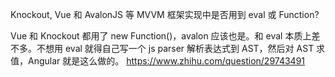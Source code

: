 Knockout, Vue 和 AvalonJS 等 MVVM 框架实现中是否用到 eval 或 Function?

Vue 和 Knockout 都用了 new Function()，avalon 应该也是。和 eval 本质上差不多。不想用 eval 就得自己写一个 js parser 解析表达式到 AST，然后对 AST 求值，Angular 就是这么做的。
https://www.zhihu.com/question/29743491
